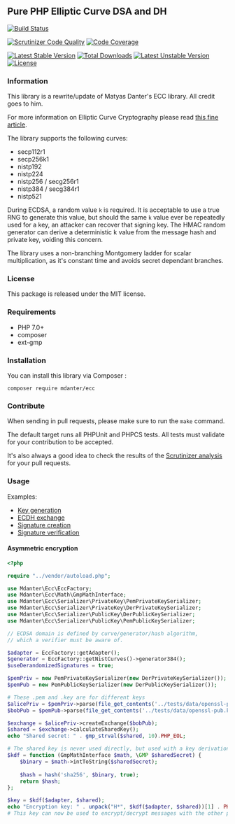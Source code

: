 ## Pure PHP Elliptic Curve DSA and DH

[![Build Status](https://travis-ci.org/phpecc/phpecc.svg?branch=master)](https://travis-ci.org/phpecc/phpecc)

[![Scrutinizer Code Quality](https://scrutinizer-ci.com/g/phpecc/phpecc/badges/quality-score.png?b=master)](https://scrutinizer-ci.com/g/phpecc/phpecc?branch=master)
[![Code Coverage](https://scrutinizer-ci.com/g/phpecc/phpecc/badges/coverage.png?b=master)](https://scrutinizer-ci.com/g/phpecc/phpecc/?branch=master)

[![Latest Stable Version](https://poser.pugx.org/mdanter/ecc/v/stable.png)](https://packagist.org/packages/mdanter/ecc)
[![Total Downloads](https://poser.pugx.org/mdanter/ecc/downloads.png)](https://packagist.org/packages/mdanter/ecc)
[![Latest Unstable Version](https://poser.pugx.org/mdanter/ecc/v/unstable.png)](https://packagist.org/packages/mdanter/ecc)
[![License](https://poser.pugx.org/mdanter/ecc/license.png)](https://packagist.org/packages/mdanter/ecc)

### Information

This library is a rewrite/update of Matyas Danter's ECC library. All credit goes to him.

For more information on Elliptic Curve Cryptography please read [this fine article](http://www.matyasdanter.com/2010/12/elliptic-curve-php-oop-dsa-and-diffie-hellman/).

The library supports the following curves:

 - secp112r1
 - secp256k1
 - nistp192
 - nistp224
 - nistp256 / secg256r1
 - nistp384 / secg384r1
 - nistp521

During ECDSA, a random value `k` is required. It is acceptable to use a true RNG to generate this value, but 
should the same `k` value ever be repeatedly used for a key, an attacker can recover that signing key. 
The HMAC random generator can derive a deterministic k value from the message hash and private key, voiding
this concern.

The library uses a non-branching Montgomery ladder for scalar multiplication, as it's constant time and avoids secret 
dependant branches. 
 
### License

This package is released under the MIT license.

### Requirements

* PHP 7.0+
* composer
* ext-gmp

### Installation

You can install this library via Composer :

`composer require mdanter/ecc`

### Contribute

When sending in pull requests, please make sure to run the `make` command.

The default target runs all PHPUnit and PHPCS tests. All tests
must validate for your contribution to be accepted.

It's also always a good idea to check the results of the [Scrutinizer analysis](https://scrutinizer-ci.com/g/phpecc/phpecc/) for your pull requests.

### Usage

Examples:
 * [Key generation](./examples/key_generation.php)
 * [ECDH exchange](./examples/ecdh_exchange.php)
 * [Signature creation](./examples/creating_signature.php)
 * [Signature verification](./examples/verify_signature.php)
 
#### Asymmetric encryption

```php
<?php

require "../vendor/autoload.php";

use Mdanter\Ecc\EccFactory;
use Mdanter\Ecc\Math\GmpMathInterface;
use Mdanter\Ecc\Serializer\PrivateKey\PemPrivateKeySerializer;
use Mdanter\Ecc\Serializer\PrivateKey\DerPrivateKeySerializer;
use Mdanter\Ecc\Serializer\PublicKey\DerPublicKeySerializer;
use Mdanter\Ecc\Serializer\PublicKey\PemPublicKeySerializer;

// ECDSA domain is defined by curve/generator/hash algorithm,
// which a verifier must be aware of.

$adapter = EccFactory::getAdapter();
$generator = EccFactory::getNistCurves()->generator384();
$useDerandomizedSignatures = true;

$pemPriv = new PemPrivateKeySerializer(new DerPrivateKeySerializer());
$pemPub = new PemPublicKeySerializer(new DerPublicKeySerializer());

# These .pem and .key are for different keys
$alicePriv = $pemPriv->parse(file_get_contents('../tests/data/openssl-priv.pem'));
$bobPub = $pemPub->parse(file_get_contents('../tests/data/openssl-pub.key'));

$exchange = $alicePriv->createExchange($bobPub);
$shared = $exchange->calculateSharedKey();
echo "Shared secret: " . gmp_strval($shared, 10).PHP_EOL;

# The shared key is never used directly, but used with a key derivation function (KDF)
$kdf = function (GmpMathInterface $math, \GMP $sharedSecret) {
    $binary = $math->intToString($sharedSecret);
    
    $hash = hash('sha256', $binary, true);
    return $hash;
};

$key = $kdf($adapter, $shared);
echo "Encryption key: " . unpack("H*", $kdf($adapter, $shared))[1] . PHP_EOL;
# This key can now be used to encrypt/decrypt messages with the other person
```
